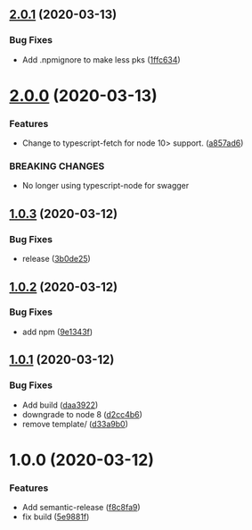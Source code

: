 ## [2.0.1](https://github.com/bjerkio/crayon-api-js/compare/v2.0.0...v2.0.1) (2020-03-13)


### Bug Fixes

* Add .npmignore to make less pks ([1ffc634](https://github.com/bjerkio/crayon-api-js/commit/1ffc63444c9944dc744e79bf8244f97ac527d591))

# [2.0.0](https://github.com/bjerkio/crayon-api-js/compare/v1.0.3...v2.0.0) (2020-03-13)


### Features

* Change to typescript-fetch for node 10> support. ([a857ad6](https://github.com/bjerkio/crayon-api-js/commit/a857ad602cc1229ce86d4635a66eddf0e4cbe567))


### BREAKING CHANGES

* No longer using typescript-node for swagger

## [1.0.3](https://github.com/bjerkio/crayon-api-js/compare/v1.0.2...v1.0.3) (2020-03-12)


### Bug Fixes

* release ([3b0de25](https://github.com/bjerkio/crayon-api-js/commit/3b0de2530edd78a680b170d32e27fc894610a017))

## [1.0.2](https://github.com/bjerkio/crayon-api-js/compare/v1.0.1...v1.0.2) (2020-03-12)


### Bug Fixes

* add npm ([9e1343f](https://github.com/bjerkio/crayon-api-js/commit/9e1343fa3cf1f9ed67230732e1e1aeade29ded57))

## [1.0.1](https://github.com/bjerkio/crayon-api-js/compare/v1.0.0...v1.0.1) (2020-03-12)


### Bug Fixes

* Add build ([daa3922](https://github.com/bjerkio/crayon-api-js/commit/daa3922959b0c454b19da69db861f01f7f91ca15))
* downgrade to node 8 ([d2cc4b6](https://github.com/bjerkio/crayon-api-js/commit/d2cc4b6a93970719478ee0fc9c37dd0ca86bd8aa))
* remove template/ ([d33a9b0](https://github.com/bjerkio/crayon-api-js/commit/d33a9b0289a9f83d20087023ff241d38fd0ebf71))

# 1.0.0 (2020-03-12)


### Features

* Add semantic-release ([f8c8fa9](https://github.com/bjerkio/crayon-api-js/commit/f8c8fa9dd0dd8b74773491bce7a32d329ac3cb51))
* fix build ([5e9881f](https://github.com/bjerkio/crayon-api-js/commit/5e9881f071209767e6958d2caa89a327385636ee))
